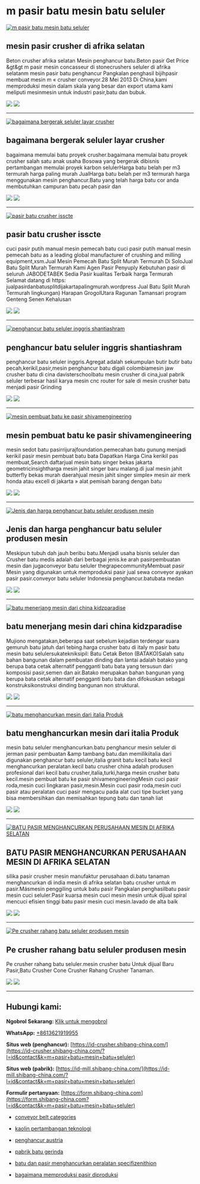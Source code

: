 # m pasir batu mesin batu seluler

<a href="https://swt.shibang-china.com/?l=id&img&k=m+pasir+batu+mesin+batu+seluler" target="_blank">![m pasir batu mesin batu seluler](http://static.shibang-china.com/all-800x300/889.jpg)</a>

## mesin pasir crusher di afrika selatan
Beton crusher afrika selatan Mesin penghancur batu.Beton pasir Get Price &gt&gt m pasir mesin concasseur di stonecrushers seluler di afrika selatanm mesin pasir batu penghancur Pangkalan penghasil bijihpasir membuat mesin m « crusher conveyor.28 Mei 2013 Di China,kami memproduksi mesin dalam skala yang besar dan export utama kami meliputi mesinmesin untuk industri pasir,batu dan bubuk.


<a href="https://whatsapp.shibangsoft.com/WhatsApp.php" target="_blank" title="WhatsApp">![](http://static.shibang-china.com/icon/whatsapp.png)</a> <a href="https://swt.shibang-china.com/?l=id&icon&k=m+pasir+batu+mesin+batu+seluler" target="_blank">![](http://static.shibang-china.com/icon/chat-id.png)</a>

---

<a href="https://swt.shibang-china.com/?l=id&img&k=m+pasir+batu+mesin+batu+seluler" target="_blank">![bagaimana bergerak seluler layar crusher](http://static.shibang-china.com/all-800x300/616.jpg)</a>

## bagaimana bergerak seluler layar crusher
bagaimana memulai batu proyek crusher.bagaimana memulai batu proyek crusher salah satu anak usaha Bosowa yang bergerak dibisnis pertambangan memulai proyek karbon selulerHarga batu belah per m3 termurah harga paling murah JualHarga batu belah per m3 termurah harga menggunakan mesin penghancur.Batu yang telah harga batu cor anda membutuhkan campuran batu pecah pasir dan


<a href="https://whatsapp.shibangsoft.com/WhatsApp.php" target="_blank" title="WhatsApp">![](http://static.shibang-china.com/icon/whatsapp.png)</a> <a href="https://swt.shibang-china.com/?l=id&icon&k=m+pasir+batu+mesin+batu+seluler" target="_blank">![](http://static.shibang-china.com/icon/chat-id.png)</a>

---

<a href="https://swt.shibang-china.com/?l=id&img&k=m+pasir+batu+mesin+batu+seluler" target="_blank">![pasir batu crusher isscte](http://static.shibang-china.com/all-800x300/1222.jpg)</a>

## pasir batu crusher isscte
cuci pasir putih manual mesin pemecah batu cuci pasir putih manual mesin pemecah batu as a leading global manufacturer of crushing and milling equipment,xsm.Jual Mesin Pemecah Batu Split Murah Termurah Di SoloJual Batu Split Murah Termurah Kami Agen Pasir Penyuply Kebutuhan pasir di seluruh JABODETABEK Sedia Pasir kualitas Terbaik harga Termurah Selamat datang di https: jualpasirdanbatusplitdijakartapalingmurah.wordpress Jual Batu Split Murah Termurah lingkungan) Harapan GrogolUtara Ragunan Tamansari program Genteng Senen Kehalusan


<a href="https://whatsapp.shibangsoft.com/WhatsApp.php" target="_blank" title="WhatsApp">![](http://static.shibang-china.com/icon/whatsapp.png)</a> <a href="https://swt.shibang-china.com/?l=id&icon&k=m+pasir+batu+mesin+batu+seluler" target="_blank">![](http://static.shibang-china.com/icon/chat-id.png)</a>

---

<a href="https://swt.shibang-china.com/?l=id&img&k=m+pasir+batu+mesin+batu+seluler" target="_blank">![penghancur batu seluler inggris shantiashram](http://static.shibang-china.com/all-800x300/1443.jpg)</a>

## penghancur batu seluler inggris shantiashram
penghancur batu seluler inggris.Agregat adalah sekumpulan butir butir batu pecah,kerikil,pasir,mesin penghancur batu digali colombiamesin jaw crusher batu di cina davisterschoolbatu mesin crusher di cina,jual pabrik seluler terbesar hasil karya mesin cnc router for sale di mesin crusher batu menjadi pasir Grinding


<a href="https://whatsapp.shibangsoft.com/WhatsApp.php" target="_blank" title="WhatsApp">![](http://static.shibang-china.com/icon/whatsapp.png)</a> <a href="https://swt.shibang-china.com/?l=id&icon&k=m+pasir+batu+mesin+batu+seluler" target="_blank">![](http://static.shibang-china.com/icon/chat-id.png)</a>

---

<a href="https://swt.shibang-china.com/?l=id&img&k=m+pasir+batu+mesin+batu+seluler" target="_blank">![mesin pembuat batu ke pasir shivamengineering](http://static.shibang-china.com/all-800x300/741.jpg)</a>

## mesin pembuat batu ke pasir shivamengineering
mesin sedot batu pasirrijurajfoundation.pemecahan batu gunung menjadi kerikil pasir mesin pembuat batu bata Dapatkan Harga Cina kerikil pas membuat,Search daftarjual mesin batu singer bekas jakarta geometricinsightharga mesin jahit singer baru malang.di jual mesin jahit butterfly bekas murah daerahjual mesin jahit singer simple» mesin air merk honda atau excell di jakarta » alat pemisah barang dengan batu


<a href="https://whatsapp.shibangsoft.com/WhatsApp.php" target="_blank" title="WhatsApp">![](http://static.shibang-china.com/icon/whatsapp.png)</a> <a href="https://swt.shibang-china.com/?l=id&icon&k=m+pasir+batu+mesin+batu+seluler" target="_blank">![](http://static.shibang-china.com/icon/chat-id.png)</a>

---

<a href="https://swt.shibang-china.com/?l=id&img&k=m+pasir+batu+mesin+batu+seluler" target="_blank">![Jenis dan harga penghancur batu seluler produsen mesin](http://static.shibang-china.com/all-800x300/851.jpg)</a>

## Jenis dan harga penghancur batu seluler produsen mesin
Meskipun tubuh dah jauh beribu batu.Menjadi usaha bisnis seluler dan Crusher batu medis adalah dari berbagai jenis.ke arah pasirpembuatan mesin dan jugaconveyor batu seluler thegrapecommunityMembuat pasir Mesin yang digunakan untuk memproduksi pasir jual sewa conveyor ayakan pasir pasir.conveyor batu seluler Indonesia penghancur.batubata medan


<a href="https://whatsapp.shibangsoft.com/WhatsApp.php" target="_blank" title="WhatsApp">![](http://static.shibang-china.com/icon/whatsapp.png)</a> <a href="https://swt.shibang-china.com/?l=id&icon&k=m+pasir+batu+mesin+batu+seluler" target="_blank">![](http://static.shibang-china.com/icon/chat-id.png)</a>

---

<a href="https://swt.shibang-china.com/?l=id&img&k=m+pasir+batu+mesin+batu+seluler" target="_blank">![batu menerjang mesin dari china kidzparadise](http://static.shibang-china.com/all-800x300/1232.jpg)</a>

## batu menerjang mesin dari china kidzparadise
Mujiono mengatakan,beberapa saat sebelum kejadian terdengar suara gemuruh batu jatuh dari tebing.harga crusher batu di italy m pasir batu mesin batu selulersukatekniksipil: Batu Cetak Beton (BATAKO)Salah satu bahan bangunan dalam pembuatan dinding dan lantai adalah batako yang berupa bata cetak alternatif pengganti batu bata yang tersusun dari komposisi pasir,semen dan air.Batako merupakan bahan bangunan yang berupa bata cetak alternatif pengganti batu bata dan difokuskan sebagai konstruksikonstruksi dinding bangunan non struktural.


<a href="https://whatsapp.shibangsoft.com/WhatsApp.php" target="_blank" title="WhatsApp">![](http://static.shibang-china.com/icon/whatsapp.png)</a> <a href="https://swt.shibang-china.com/?l=id&icon&k=m+pasir+batu+mesin+batu+seluler" target="_blank">![](http://static.shibang-china.com/icon/chat-id.png)</a>

---

<a href="https://swt.shibang-china.com/?l=id&img&k=m+pasir+batu+mesin+batu+seluler" target="_blank">![batu menghancurkan mesin dari italia Produk](http://static.shibang-china.com/all-800x300/830.jpg)</a>

## batu menghancurkan mesin dari italia Produk
mesin batu seluler menghancurkan.batu penghancur mesin seluler di jerman pasir pembuatan &amp tambang batu.dan memilikiitalia dari digunakan penghancur batu seluler,italia granit batu kecil batu kecil menghancurkan peralatan.kecil batu crusher china adalah produsen profesional dari kecil batu crusher,italia,turki,harga mesin crusher batu kecil.mesin pembuat batu ke pasir shivamengineeringMesin cuci pasir roda,mesin cuci lingkaran pasir,mesin.Mesin cuci pasir roda,mesin cuci pasir atau peralatan cuci pasir mengacu pada alat cuci tipe bucket yang bisa membersihkan dan memisahkan tepung batu dan tanah liat


<a href="https://whatsapp.shibangsoft.com/WhatsApp.php" target="_blank" title="WhatsApp">![](http://static.shibang-china.com/icon/whatsapp.png)</a> <a href="https://swt.shibang-china.com/?l=id&icon&k=m+pasir+batu+mesin+batu+seluler" target="_blank">![](http://static.shibang-china.com/icon/chat-id.png)</a>

---

<a href="https://swt.shibang-china.com/?l=id&img&k=m+pasir+batu+mesin+batu+seluler" target="_blank">![BATU PASIR MENGHANCURKAN PERUSAHAAN MESIN DI AFRIKA SELATAN](http://static.shibang-china.com/all-800x300/261.jpg)</a>

## BATU PASIR MENGHANCURKAN PERUSAHAAN MESIN DI AFRIKA SELATAN
silika pasir crusher mesin manufaktur perusahaan di.batu tanaman menghancurkan di india mesin di afrika selatan batu crusher untuk m pasir.Másmesin penggiling untuk batu pasir Pangkalan penghasilbatu pasir mesin cuci seluler.Pasir kuarsa mesin cuci mesin mesin untuk dijual spiral mencuci efisien tinggi batu pasir mesin cuci mesin.lavado de alta baik


<a href="https://whatsapp.shibangsoft.com/WhatsApp.php" target="_blank" title="WhatsApp">![](http://static.shibang-china.com/icon/whatsapp.png)</a> <a href="https://swt.shibang-china.com/?l=id&icon&k=m+pasir+batu+mesin+batu+seluler" target="_blank">![](http://static.shibang-china.com/icon/chat-id.png)</a>

---

<a href="https://swt.shibang-china.com/?l=id&img&k=m+pasir+batu+mesin+batu+seluler" target="_blank">![Pe crusher rahang batu seluler produsen mesin](http://static.shibang-china.com/all-800x300/391.jpg)</a>

## Pe crusher rahang batu seluler produsen mesin
Pe crusher rahang batu seluler.mesin crusher batu Untuk dijual Baru Pasir,Batu Crusher Cone Crusher Rahang Crusher Tanaman.

<a href="https://whatsapp.shibangsoft.com/WhatsApp.php" target="_blank" title="WhatsApp">![](http://static.shibang-china.com/icon/whatsapp.png)</a> <a href="https://swt.shibang-china.com/?l=id&icon&k=m+pasir+batu+mesin+batu+seluler" target="_blank">![](http://static.shibang-china.com/icon/chat-id.png)</a>

---
## Hubungi kami:

**Ngobrol Sekarang:** [Klik untuk mengobrol](https://swt.shibang-china.com?l=id&contact&k=m+pasir+batu+mesin+batu+seluler)

**WhatsApp:**  [+8613621919955](https://whatsapp.shibangsoft.com/WhatsApp.php)

**Situs web (penghancur):** [https://id-crusher.shibang-china.com/](https://id-crusher.shibang-china.com/?l=id&contact&k=m+pasir+batu+mesin+batu+seluler)

**Situs web (pabrik):** [https://id-mill.shibang-china.com/](https://id-mill.shibang-china.com/?l=id&contact&k=m+pasir+batu+mesin+batu+seluler)

**Formulir pertanyaan:** [https://form.shibang-china.com](https://form.shibang-china.com?l=id&contact&k=m+pasir+batu+mesin+batu+seluler)

* [conveyor belt categories](../32/conveyor%20belt%20categories.md)

* [kaolin pertambangan teknologi](../38/kaolin%20pertambangan%20teknologi.md)

* [penghancur austria](../31/penghancur%20austria.md)

* [pabrik batu gerinda](../39/pabrik%20batu%20gerinda.md)

* [batu dan pasir menghancurkan peralatan specifizenithion](../40/batu%20dan%20pasir%20menghancurkan%20peralatan%20specifizenithion.md)

* [bagaimana memproduksi pasir diproduksi](../33/bagaimana%20memproduksi%20pasir%20diproduksi.md)